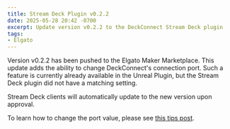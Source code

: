 ```yaml
---
title: Stream Deck Plugin v0.2.2
date: 2025-05-28 20:42 -0700
excerpt: Update version v0.2.2 to the DeckConnect Stream Deck plugin
tags:
- Elgato
---
```


Version v0.2.2 has been pushed to the Elgato Maker Marketplace. This update adds the ability to change DeckConnect's connection port. Such a feature is currently already available in the Unreal Plugin, but the Stream Deck plugin did not have a matching setting.

Stream Deck clients will automatically update to the new version upon approval.

To learn how to change the port value, please see [this tips post](/tips/2025/05/28/changing-connection-settings).
